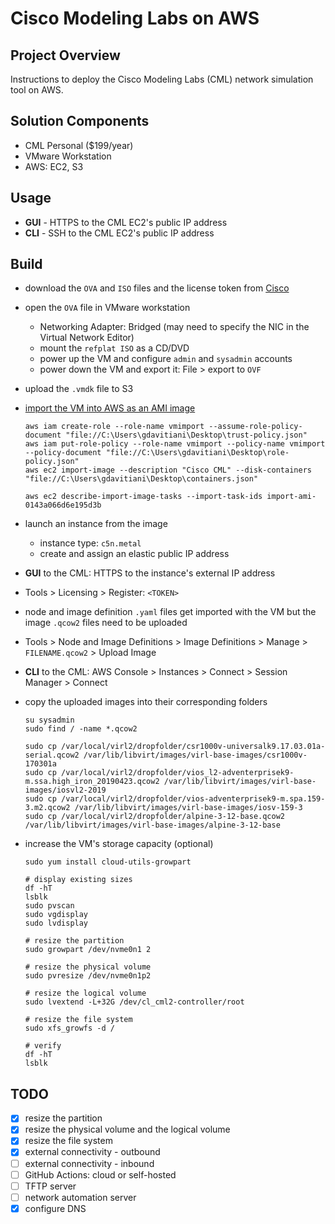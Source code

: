 # Cisco Modeling Labs on AWS


## Project Overview
Instructions to deploy the Cisco Modeling Labs (CML) network simulation tool on AWS.


## Solution Components
- CML Personal ($199/year)
- VMware Workstation
- AWS: EC2, S3


## Usage
- **GUI** - HTTPS to the CML EC2's public IP address
- **CLI** - SSH to the CML EC2's public IP address


## Build
- download the `OVA` and `ISO` files and the license token from [Cisco](https://learningnetworkstore.cisco.com/myaccount)
- open the `OVA` file in VMware workstation
  - Networking Adapter: Bridged (may need to specify the NIC in the Virtual Network Editor)
  - mount the `refplat ISO` as a CD/DVD
  - power up the VM and configure `admin` and `sysadmin` accounts
  - power down the VM and export it: File > export to `OVF`
- upload the `.vmdk` file to S3
- [import the VM into AWS as an AMI image](https://docs.aws.amazon.com/vm-import/latest/userguide/vmimport-image-import.html)
  ```
  aws iam create-role --role-name vmimport --assume-role-policy-document "file://C:\Users\gdavitiani\Desktop\trust-policy.json"
  aws iam put-role-policy --role-name vmimport --policy-name vmimport --policy-document "file://C:\Users\gdavitiani\Desktop\role-policy.json"
  aws ec2 import-image --description "Cisco CML" --disk-containers "file://C:\Users\gdavitiani\Desktop\containers.json"
  
  aws ec2 describe-import-image-tasks --import-task-ids import-ami-0143a066d6e195d3b
  ```

- launch an instance from the image
  - instance type: `c5n.metal`
  - create and assign an elastic public IP address
- **GUI** to the CML: HTTPS to the instance's external IP address
- Tools > Licensing > Register: `<TOKEN>`
- node and image definition `.yaml` files get imported with the VM but the image `.qcow2` files need to be uploaded
- Tools > Node and Image Definitions > Image Definitions > Manage > `FILENAME.qcow2` > Upload Image
- **CLI** to the CML: AWS Console > Instances > Connect > Session Manager > Connect
- copy the uploaded images into their corresponding folders
  ```
  su sysadmin
  sudo find / -name *.qcow2
  
  sudo cp /var/local/virl2/dropfolder/csr1000v-universalk9.17.03.01a-serial.qcow2 /var/lib/libvirt/images/virl-base-images/csr1000v-170301a
  sudo cp /var/local/virl2/dropfolder/vios_l2-adventerprisek9-m.ssa.high_iron_20190423.qcow2 /var/lib/libvirt/images/virl-base-images/iosvl2-2019
  sudo cp /var/local/virl2/dropfolder/vios-adventerprisek9-m.spa.159-3.m2.qcow2 /var/lib/libvirt/images/virl-base-images/iosv-159-3
  sudo cp /var/local/virl2/dropfolder/alpine-3-12-base.qcow2 /var/lib/libvirt/images/virl-base-images/alpine-3-12-base
  ```
  
- increase the VM's storage capacity (optional)
  ```
  sudo yum install cloud-utils-growpart
  
  # display existing sizes
  df -hT
  lsblk
  sudo pvscan
  sudo vgdisplay
  sudo lvdisplay

  # resize the partition
  sudo growpart /dev/nvme0n1 2
  
  # resize the physical volume
  sudo pvresize /dev/nvme0n1p2

  # resize the logical volume
  sudo lvextend -L+32G /dev/cl_cml2-controller/root

  # resize the file system
  sudo xfs_growfs -d /

  # verify
  df -hT
  lsblk
  ```

## TODO
- [x] resize the partition
- [x] resize the physical volume and the logical volume
- [x] resize the file system
- [x] external connectivity - outbound
- [ ] external connectivity - inbound
- [ ] GitHub Actions: cloud or self-hosted
- [ ] TFTP server
- [ ] network automation server
- [x] configure DNS
